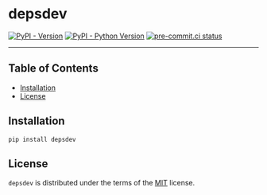 # depsdev

[![PyPI - Version](https://img.shields.io/pypi/v/depsdev.svg)](https://pypi.org/project/depsdev)
[![PyPI - Python Version](https://img.shields.io/pypi/pyversions/depsdev.svg)](https://pypi.org/project/depsdev)
[![pre-commit.ci status](https://results.pre-commit.ci/badge/github/FlavioAmurrioCS/depsdev/main.svg)](https://results.pre-commit.ci/latest/github/FlavioAmurrioCS/depsdev/main)

-----

## Table of Contents

- [Installation](#installation)
- [License](#license)

## Installation

```console
pip install depsdev
```

## License

`depsdev` is distributed under the terms of the [MIT](https://spdx.org/licenses/MIT.html) license.
